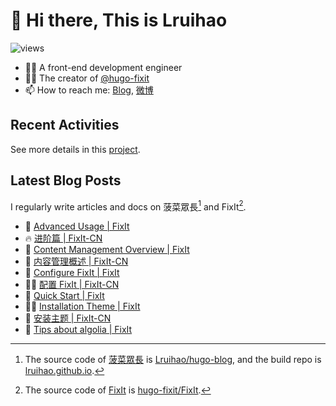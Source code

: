 # 👋 Hi there, This is Lruihao

![views](https://komarev.com/ghpvc/?username=Lruihao&color=ff69b4)

- 👨‍💻 A front-end development engineer
- 👨‍💼 The creator of [@hugo-fixit][hugo-fixit]
- 📫 How to reach me: [Blog][blog], [微博](https://weibo.com/liahao)

## Recent Activities

See more details in this [project](https://github.com/users/Lruihao/projects/1).

## Latest Blog Posts

I regularly write articles and docs on 菠菜眾長[^1] and FixIt[^2].

<!-- BLOG-POST-LIST:START -->
- 📝 [Advanced Usage | FixIt](https://fixit.lruihao.cn/documentation/advanced/ "Sat Apr 06 2024 4:59 AM")
- 🔥 [进阶篇 | FixIt-CN](https://fixit.lruihao.cn/zh-cn/documentation/advanced/ "Sat Apr 06 2024 4:59 AM")
- 📝 [Content Management Overview | FixIt](https://fixit.lruihao.cn/documentation/content-management/introduction/ "Sat Apr 06 2024 4:57 AM")
- 📝 [内容管理概述 | FixIt-CN](https://fixit.lruihao.cn/zh-cn/documentation/content-management/introduction/ "Sat Apr 06 2024 4:57 AM")
- 📝 [Configure FixIt | FixIt](https://fixit.lruihao.cn/documentation/getting-started/configuration/ "Thu Mar 07 2024 7:37 AM")
- 👨‍💻 [配置 FixIt | FixIt-CN](https://fixit.lruihao.cn/zh-cn/documentation/getting-started/configuration/ "Thu Mar 07 2024 7:37 AM")
- 📝 [Quick Start | FixIt](https://fixit.lruihao.cn/documentation/getting-started/quick-start/ "Fri Mar 01 2024 7:18 AM")
- 👨‍💻 [Installation Theme | FixIt](https://fixit.lruihao.cn/documentation/installation/ "Thu Jan 18 2024 2:29 AM")
- 📝 [安装主题 | FixIt-CN](https://fixit.lruihao.cn/zh-cn/documentation/installation/ "Thu Jan 18 2024 2:29 AM")
- 📝 [Tips about algolia | FixIt](https://fixit.lruihao.cn/guides/algolia-atomic/ "Fri Dec 01 2023 2:20 AM")

<!-- BLOG-POST-LIST:END -->

<!-- link reference definition -->
[blog]: https://lruihao.cn
[blog-repo]: https://github.com/Lruihao/hugo-blog
[blog-deploy]: https://github.com/Lruihao/lruihao.github.io
[hugo-fixit]: https://github.com/hugo-fixit
[fixit]: https://fixit.lruihao.cn
[fixit-repo]: https://github.com/hugo-fixit/FixIt

<!-- footnote reference definition -->
[^1]: The source code of [菠菜眾長][blog] is [Lruihao/hugo-blog][blog-repo], and the build repo is [lruihao.github.io][blog-deploy].
[^2]: The source code of [FixIt][fixit] is [hugo-fixit/FixIt][fixit-repo].
